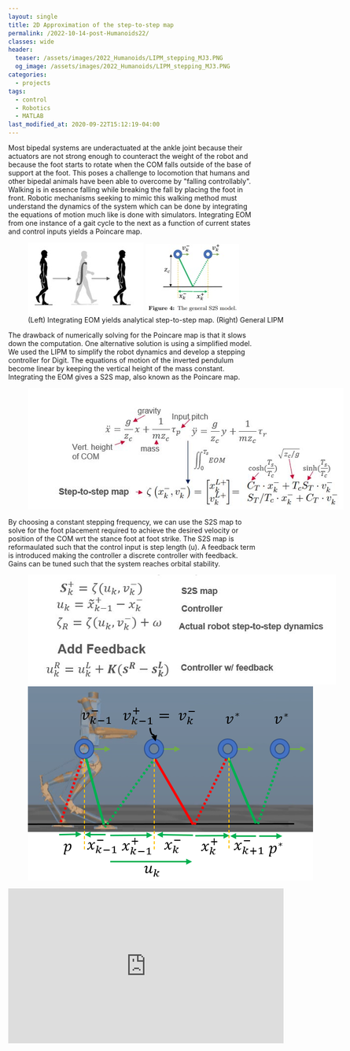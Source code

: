 ```yaml
---
layout: single
title: 2D Approximation of the step-to-step map
permalink: /2022-10-14-post-Humanoids22/
classes: wide
header:
  teaser: /assets/images/2022_Humanoids/LIPM_stepping_MJ3.PNG
  og_image: /assets/images/2022_Humanoids/LIPM_stepping_MJ3.PNG
categories:
  - projects
tags:
  - control
  - Robotics
  - MATLAB
last_modified_at: 2020-09-22T15:12:19-04:00
---
```


Most bipedal systems are underactuated at the ankle joint because their actuators are not strong enough to counteract the weight of the robot and because the foot starts to rotate when the COM falls outside of the base of support at the foot. This poses a challenge to locomotion that humans and other bipedal animals have been able to overcome by "falling controllably". Walking is in essence falling while breaking the fall by placing the foot in front. Robotic mechanisms seeking to mimic this walking method must understand the dynamics of the system which can be done by integrating the equations of motion much like is done with simulators. Integrating EOM from one instance of a gait cycle to the next as a function of current states and control inputs yields a Poincare map.

<center>
  <figure style="width:600px; text-align:left;" class="half"> 
     <a href="/assets/images/2022_Humanoids/Integration.JPG"><img src="/assets/images/2022_Humanoids/Integration.JPG"></a>
      <a href="/assets/images/2022_Humanoids/LIPM_model.jpg"><img src="/assets/images/2022_Humanoids/LIPM_model.jpg"></a>
      <figcaption>(Left) Integrating EOM yields analytical step-to-step map. (Right) General LIPM </figcaption>
    </figure>
</center>

The drawback of numerically solving for the Poincare map is that it slows down the computation. One alternative solution is using a simplified model. We used the LIPM to simplify the robot dynamics and develop a stepping controller for Digit. The equations of motion of the inverted pendulum become linear by keeping the vertical height of the mass constant. Integrating the EOM gives a S2S map, also known as the Poincare map.

<center>
  <figure style="width:800px; text-align:left;" >
      <a href="/assets/images/2022_Humanoids/EOM.JPG"><img src="/assets/images/2022_Humanoids/EOM.JPG"></a>
    </figure>
</center>

By choosing a constant stepping frequency, we can use the S2S map to solve for the foot placement required to achieve the desired velocity or position of the COM wrt the stance foot at foot strike. The S2S map is reformaulated such that the control input is step length (u). A feedback term is introduced making the controller a discrete controller with feedback. Gains can be tuned such that the system reaches orbital stability. 
<center>
  <figure style="width:800px; text-align:left;" class="half">
      <a href="/assets/images/2022_Humanoids/Controller_eqs.JPG"><img src="/assets/images/2022_Humanoids/Controller_eqs.JPG"></a>
      <a href="/assets/images/2022_Humanoids/LIPM_stepping_MJ3.PNG"><img src="/assets/images/2022_Humanoids/LIPM_stepping_MJ3.PNG"></a>
    </figure>
</center>

<iframe width="560" height="315" src="https://www.youtube.com/embed/MniABg2jGEA" title="YouTube video player" frameborder="0" allow="accelerometer; autoplay; clipboard-write; encrypted-media; gyroscope; picture-in-picture" allowfullscreen></iframe>









